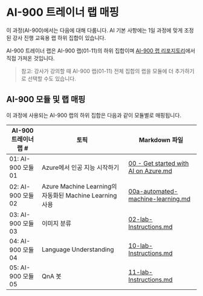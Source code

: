 ﻿# AI-900 트레이너 랩 매핑

이 과정(AI-900)에서는 다음에 대해 다룹니다. AI 기본 사항에는 1일 과정에 맞게 조정된 강사 진행 교육용 랩 하위 집합이 있습니다.

AI-900 트레이너 랩은 AI-900 랩(01-11)의 하위 집합이며 [AI-900 랩 리포지토리](https://github.com/MicrosoftLearning/mslearn-ai900)에서 직접 가져온 것입니다.

> 참고: 강사가 강의할 때 AI-900 랩(01-11) 전체 집합의 랩을 모듈에 더 추가하기로 선택할 수도 있습니다.

## AI-900 모듈 및 랩 매핑

이 과정에 사용되는 AI-900 랩의 하위 집합은 다음과 같이 모듈별로 매핑됩니다. 

| AI-900 트레이너 랩 # | 토픽 | Markdown 파일 |
| --- | --- | --- |
| 01: AI-900 모듈 01 | Azure에서 인공 지능 시작하기 | [00 - Get started with AI on Azure.md](https://github.com/MicrosoftLearning/mslearn-ai900/blob/main/instructions/00%20-%20Get%20started%20with%20AI%20on%20Azure.md) |
| 02: AI-900 모듈 02 | Azure Machine Learning의 자동화된 Machine Learning 사용 | [00a-automated-machine-learning.md](https://github.com/MicrosoftLearning/mslearn-ai900/blob/main/instructions/00a-automated-machine-learning.md) |
| 03: AI-900 모듈 03 | 이미지 분류  | [02-lab-Instructions.md](https://github.com/MicrosoftLearning/mslearn-ai900/blob/main/instructions/02-lab-Instructions.md) |
| 04: AI-900 모듈 04 | Language Understanding | [10-lab-Instructions.md](https://github.com/MicrosoftLearning/mslearn-ai900/blob/main/instructions/10-lab-Instructions.md) |
| 05: AI-900 모듈 05 | QnA 봇 | [11-lab-Instructions.md](https://github.com/MicrosoftLearning/mslearn-ai900/blob/main/instructions/11-lab-Instructions.md) |

